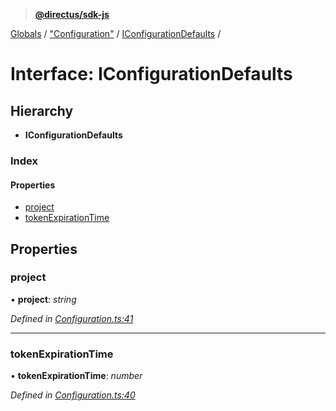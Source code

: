 > **[@directus/sdk-js](../README.md)**

[Globals](../README.md) / ["Configuration"](../modules/_configuration_.md) / [IConfigurationDefaults](_configuration_.iconfigurationdefaults.md) /

# Interface: IConfigurationDefaults

## Hierarchy

* **IConfigurationDefaults**

### Index

#### Properties

* [project](_configuration_.iconfigurationdefaults.md#project)
* [tokenExpirationTime](_configuration_.iconfigurationdefaults.md#tokenexpirationtime)

## Properties

###  project

• **project**: *string*

*Defined in [Configuration.ts:41](https://github.com/janbiasi/sdk-js/blob/b445ae7/src/Configuration.ts#L41)*

___

###  tokenExpirationTime

• **tokenExpirationTime**: *number*

*Defined in [Configuration.ts:40](https://github.com/janbiasi/sdk-js/blob/b445ae7/src/Configuration.ts#L40)*